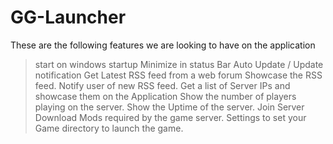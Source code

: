 # GG-Launcher

These are the following features we are looking to have on the application

> start on windows startup
> Minimize in status Bar
> Auto Update / Update notification
> Get Latest RSS feed from a web forum
> Showcase the RSS feed.
> Notify user of new RSS feed.
> Get a list of Server IPs and showcase them on the Application
> Show the number of players playing on the server.
> Show the Uptime of the server.
> Join Server
> Download Mods required by the game server.
> Settings to set your Game directory to launch the game.
